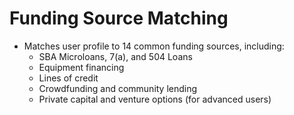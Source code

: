 # Funding Source Matching

- Matches user profile to 14 common funding sources, including:
  - SBA Microloans, 7(a), and 504 Loans
  - Equipment financing
  - Lines of credit
  - Crowdfunding and community lending
  - Private capital and venture options (for advanced users)
